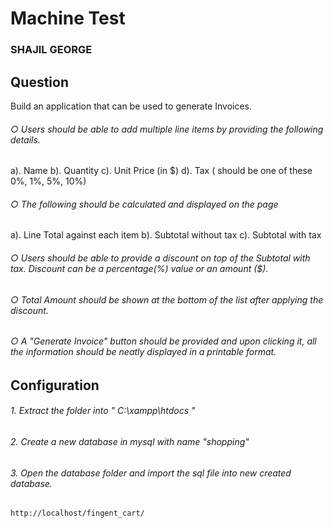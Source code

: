 # Machine Test
### SHAJIL GEORGE

## Question
Build an application that can be used to generate Invoices. 
###### ○ Users should be able to add multiple line items by providing the following details.
a). Name   b). Quantity   c). Unit Price (in $)   d). Tax ( should be one of these 0%, 1%, 5%, 10%)
###### ○ The following should be calculated and displayed on the page
a). Line Total against each item   b). Subtotal without tax   c). Subtotal with tax
###### ○ Users should be able to provide a discount on top of the Subtotal with tax. Discount can be a percentage(%) value or an amount ($).
###### ○ Total Amount should be shown at the bottom of the list after applying the discount.
###### ○ A "Generate Invoice" button should be provided and upon clicking it, all the information should be neatly displayed in a printable format.

## Configuration 

###### 1. Extract the folder into "  C:\xampp\htdocs "
###### 2. Create a new database in mysql with name "shopping" 
###### 3. Open the database folder and import the sql file into new created database.

    http://localhost/fingent_cart/   




